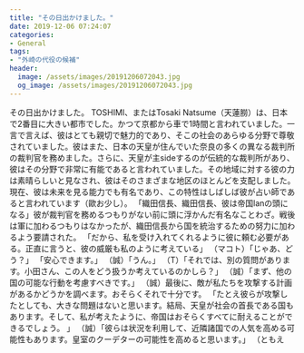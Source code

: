 ```yaml
---
title: "その日出かけました。"
date: 2019-12-06 07:24:07
categories:
- General
tags:
- "外崎の代役の候補"
header:
  image: /assets/images/20191206072043.jpg
  og_image: /assets/images/20191206072043.jpg
---
```


その日出かけました。 TOSHIMI、またはTosaki Natsume（天蓮朥）は、日本で2番目に大きい都市でした。かつて京都から車で1時間と言われていました。一言で言えば、彼はとても親切で魅力的であり、そこの社会のあらゆる分野で尊敬されていました。彼はまた、日本の天皇が住んでいた奈良の多くの異なる裁判所の裁判官を務めました。さらに、天皇が主sideするのが伝統的な裁判所があり、彼はその分野で非常に有能であると言われていました。その地域に対する彼の力は素晴らしいと見なされ、彼はそのさまざまな地区のほとんどを支配しました。現在、彼は未来を見る能力でも有名であり、この特性はしばしば彼が占い師であると言われています（歐お少し）。 「織田信長、織田信長、彼は帝国lanの頭になる」彼が裁判官を務めるつもりがない前に頭に浮かんだ有名なことわざ。戦後は軍に加わるつもりはなかったが、織田信長から国を統治するための努力に加わるよう要請された。 「だから、私を受け入れてくれるように彼に頼む必要がある。正直に言うと、彼の威厳も私のように考えている」 （マコト）「じゃあ、どう？」 「安心できます。」 （誠）「うん。」 （T）「それでは、別の質問があります。小田さん、この人をどう扱うか考えているのかしら？」 （誠）「まず、他の国の可能な行動を考慮すべきです。」 （誠）最後に、敵が私たちを攻撃する計画があるかどうかを調べます。おそらくそれで十分です。 「たとえ彼らが攻撃したとしても、大きな問題はないと思います。結局、天皇が社会の首長である国もあります。そして、私が考えたように、帝国はおそらくすべてに耐えることができるでしょう。 」 （誠）「彼らは状況を利用して、近隣諸国での人気を高める可能性もあります。皇室のクーデターの可能性を高めると思います。」 （ともえ
